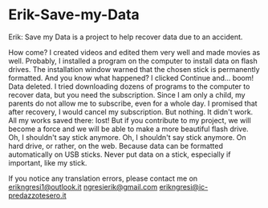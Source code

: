 # Erik-Save-my-Data
Erik: Save my Data is a project to help recover data due to an accident.

How come? I created videos and edited them very well and made movies as well. Probably, I installed a program on the computer to install data on flash drives. The installation window warned that the chosen stick is permanently formatted. And you know what happened? I clicked Continue and... boom! Data deleted. I tried downloading dozens of programs to the computer to recover data, but you need the subscription.
Since I am only a child, my parents do not allow me to subscribe, even for a whole day. I promised that after recovery, I would cancel my subscription. But nothing. It didn't work. All my works saved there: lost! But if you contribute to my project, we will become a force and we will be able to make a more beautiful flash drive. Oh, I shouldn't say stick anymore. Oh, I shouldn't say stick anymore. On hard drive, or rather, on the web.
Because data can be formatted automatically on USB sticks. Never put data on a stick, especially if important, like my stick.

If you notice any translation errors, please contact me on erikngresi1@outlook.it ngresierik@gmail.com erikngresi@ic-predazzotesero.it
